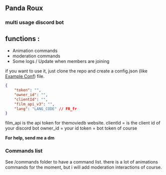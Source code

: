## Panda Roux
### multi usage discord bot

## functions :

- Animation commands
- moderation commands
- Some logs / Update when members are joining

if you want to use it, just clone the repo and create a config.json (like [Example Conf](./config.example.json)) file.

```json
{
    "token": "",
    "owner_id": "",
    "clientId": "",
    "film_api_v3": "",
    "lang": "LANG_CODE" // FR_fr
}
```

film_api is the api token for themoviedb website.
clientId = is the client id of your discord bot
owner_id = your id
token = bot token of course

**For help, send me a dm**

### Commands list

See /commands folder to have a command list.
there is a lot of animations commands for the moment, but i will add moderation interactions of course.